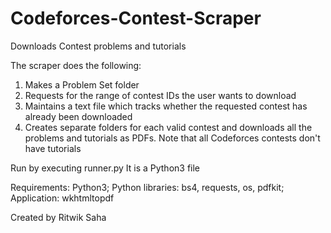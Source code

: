 # Codeforces-Contest-Scraper
Downloads Contest problems and tutorials

The scraper does the following:
  1. Makes a Problem Set folder
  2. Requests for the range of contest IDs the user wants to download
  3. Maintains a text file which tracks whether the requested contest has already been downloaded
  4. Creates separate folders for each valid contest and downloads all the problems and tutorials as PDFs. Note that all Codeforces contests don't have tutorials
  
Run by executing runner.py
It is a Python3 file

Requirements: Python3;
              Python libraries: bs4, requests, os, pdfkit; 
              Application: wkhtmltopdf

Created by Ritwik Saha
